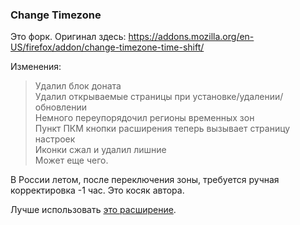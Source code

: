 ### Change Timezone

Это форк.
Оригинал здесь: https://addons.mozilla.org/en-US/firefox/addon/change-timezone-time-shift/

Изменения:  
>Удалил блок доната  
>Удалил открываемые страницы при установке/удалении/обновлении  
>Немного переупорядочил регионы временных зон  
>Пункт ПКМ кнопки расширения теперь вызывает страницу настроек  
>Иконки сжал и удалил лишние  
>Может еще чего.  

В России летом, после переключения зоны, требуется ручная корректировка -1 час.
Это косяк автора.

Лучше использовать <a href="https://github.com/wvxwxvw/webext/tree/master/Spoof%20Timezone%20(VitaliyV)" target="_blank">это расширение</a>.
